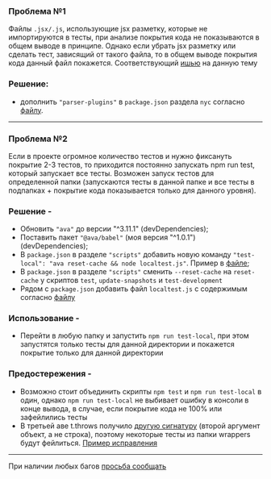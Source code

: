 ### Проблема №1
Файлы `.jsx/.js`, использующие jsx разметку, которые не импортируются в тесты, при анализе покрытия кода не показываются в общем выводе в принципе. 
Однако если убрать jsx разметку или сделать тест, зависящий от такого файла, то в общем выводе покрытия кода данный файл покажется.
Соответствующий [ишью](https://github.com/istanbuljs/nyc/issues/1334#issuecomment-662253710) на данную тему

### Решение:
- дополнить `"parser-plugins"` в `package.json` раздела `nyc` согласно [файлу](https://github.com/SurkinK/ava-test-local/blob/master/package.json).

***

### Проблема №2
Если в проекте огромное количество тестов и нужно фиксануть покрытие 2-3 тестов, то приходится постоянно запускать npm run test, который запускает все тесты.
Возможен запуск тестов для определенной папки (запускаются тесты в данной папке и все тесты в подпапках + покрытие кода показывается только для данного уровня).

### Решение - 
- Обновить `"ava"` до версии "^3.11.1" (devDependencies);
- Поставить пакет `"@ava/babel"` (моя версия "^1.0.1") (devDependencies);
- В `package.json` в разделе `"scripts"` добавить новую команду `"test-local": "ava reset-cache && node localtest.js"`. Пример в [файле](https://github.com/SurkinK/ava-test-local/blob/master/package.json);
- В `package.json` в разделе `"scripts"` сменить `--reset-cache` на `reset-cache` у скриптов `test`, `update-snapshots` и `test-development`
- Рядом с `package.json` добавить файл `localtest.js` с содержимым согласно [файлу](https://github.com/SurkinK/ava-test-local/blob/master/localtest.js) 

### Использование - 
- Перейти в любую папку и запустить `npm run test-local`, при этом запустятся только тесты для данной директории и покажется покрытие только для данной директории

### Предостережения - 
- Возможно стоит объединить скрипты `npm test` и `npm run test-local` в один, однако `npm run test-local` не выбивает ошибку в консоли в конце вывода, в случае, если покрытие кода не 100% или зафейлились тесты
- В третьей аве t.throws получило [другую сигнатуру](https://i.imgur.com/Pp9Vpbx.png) (второй аргумент объект, а не строка), поэтому некоторые тесты из папки wrappers будут фейлиться. 
[Пример исправления](https://i.imgur.com/Pp9Vpbx.png)

***
При наличии любых багов [просьба сообщать](https://t.me/kostyasu5)
